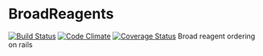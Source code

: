BroadReagents
=============
[![Build Status](https://travis-ci.org/graffam/BroadReagents.svg?branch=master)](https://travis-ci.org/graffam/BroadReagents) [![Code Climate](https://codeclimate.com/github/graffam/BroadReagents.png)](https://codeclimate.com/github/graffam/BroadReagents) [![Coverage Status](https://coveralls.io/repos/graffam/BroadReagents/badge.png)](https://coveralls.io/r/graffam/BroadReagents)
Broad reagent ordering on rails
